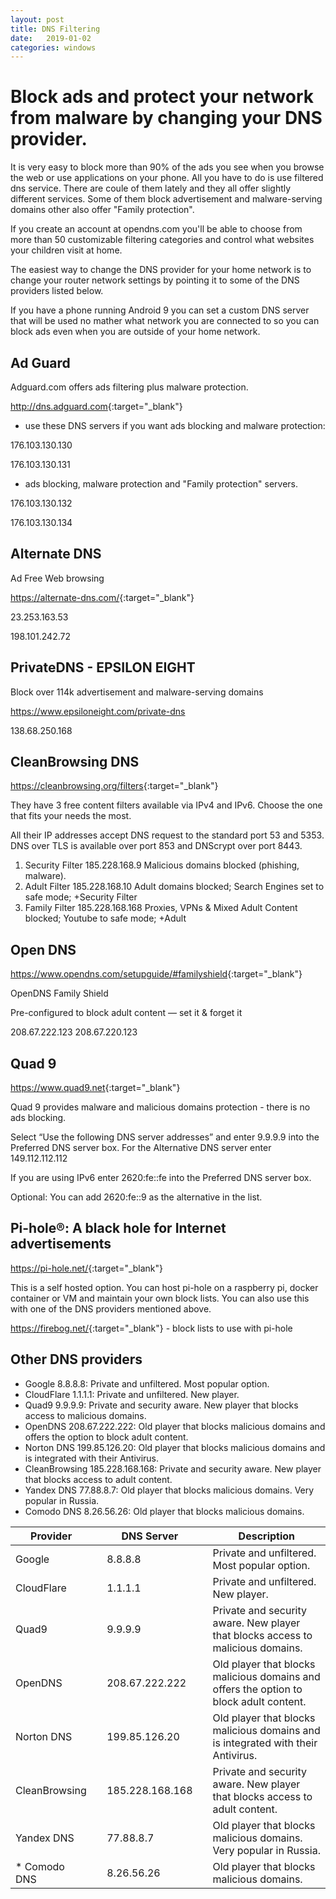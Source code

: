 ```yaml
---
layout: post
title: DNS Filtering
date:   2019-01-02
categories: windows
---
```

# Block ads and protect your network from malware by changing your DNS provider.

It is very easy to block more than 90% of the ads you see when you browse the web or use applications on your phone. All you have to do is use filtered dns service.
There are coule of them lately and they all offer slightly different services. Some of them block advertisement and malware-serving domains other also offer "Family protection". 

If you create an account at opendns.com you'll be able to choose from more than 50 customizable filtering categories and control what websites your children visit at home.

The easiest way to change the DNS provider for your home network is to change your router network settings by pointing it to some of the DNS providers listed below.

If you have a phone running Android 9 you can set a custom DNS server that will be used no mather what network you are connected to so you can block ads even when you are outside of your home network. 

## Ad Guard

Adguard.com offers ads filtering plus malware protection.

<http://dns.adguard.com>{:target="_blank"}


* use these DNS servers if you want ads blocking and malware protection:

176.103.130.130

176.103.130.131

* ads blocking, malware protection and "Family protection" servers.

176.103.130.132

176.103.130.134

## Alternate DNS

Ad Free Web browsing

<https://alternate-dns.com/>{:target="_blank"}

23.253.163.53

198.101.242.72

## PrivateDNS - EPSILON EIGHT 

Block over 114k advertisement and malware-serving domains

https://www.epsiloneight.com/private-dns

138.68.250.168 

## CleanBrowsing DNS

<https://cleanbrowsing.org/filters>{:target="_blank"}


They have 3 free content filters available via IPv4 and IPv6. Choose the one that fits your needs the most. 

All their IP addresses accept DNS request to the standard port 53 and 5353. DNS over TLS is available over port 853 and DNScrypt over port 8443.

1. Security Filter  185.228.168.9       Malicious domains blocked (phishing, malware).
2. Adult Filter     185.228.168.10      Adult domains blocked; Search Engines set to safe mode; +Security Filter
3. Family Filter    185.228.168.168     Proxies, VPNs & Mixed Adult Content blocked; Youtube to safe mode; +Adult


## Open DNS
<https://www.opendns.com/setupguide/#familyshield>{:target="_blank"}

OpenDNS Family Shield

Pre-configured to block adult content — set it & forget it

208.67.222.123
208.67.220.123


## Quad 9
<https://www.quad9.net>{:target="_blank"}

Quad 9 provides malware and malicious domains protection - there is no ads blocking.

Select “Use the following DNS server addresses” and enter 9.9.9.9 into the Preferred DNS server box. For the Alternative DNS server enter 149.112.112.112

If you are using IPv6 enter 2620:fe::fe into the Preferred DNS server box.

Optional: You can add 2620:fe::9 as the alternative in the list.

## Pi-hole®: A black hole for Internet advertisements
<https://pi-hole.net/>{:target="_blank"}

This is a self hosted option. You can host pi-hole on a raspberry pi, docker container or VM and maintain your own block lists.
You can also use this with one of the DNS providers mentioned above.

<https://firebog.net/>{:target="_blank"} - block lists to use with pi-hole


## Other DNS providers

* Google 8.8.8.8: Private and unfiltered. Most popular option.
* CloudFlare 1.1.1.1: Private and unfiltered. New player.
* Quad9 9.9.9.9: Private and security aware. New player that blocks access to malicious domains.
* OpenDNS 208.67.222.222: Old player that blocks malicious domains and offers the option to block adult content.
* Norton DNS 199.85.126.20: Old player that blocks malicious domains and is integrated with their Antivirus.
* CleanBrowsing 185.228.168.168: Private and security aware. New player that blocks access to adult content.
* Yandex DNS 77.88.8.7: Old player that blocks malicious domains. Very popular in Russia.
* Comodo DNS 8.26.56.26: Old player that blocks malicious domains.


| Provider          |       | DNS Server        |       | Description |
|-----------------	|---	|-----------------	|---	|----------------------------------------------------------------------------------------	|
|  Google        	|   	| 8.8.8.8         	|   	| Private and unfiltered. Most popular option.                                           	|
|  CloudFlare    	|   	| 1.1.1.1         	|   	| Private and unfiltered. New player.                                                    	|
|  Quad9         	|   	| 9.9.9.9         	|   	| Private and security aware. New player that blocks access to malicious domains.        	|
|  OpenDNS       	|   	| 208.67.222.222  	|   	| Old player that blocks malicious domains and offers the option to block adult content. 	|
|  Norton DNS    	|   	| 199.85.126.20   	|   	| Old player that blocks malicious domains and is integrated with their Antivirus.       	|
|  CleanBrowsing 	|   	| 185.228.168.168 	|   	| Private and security aware. New player that blocks access to adult content.            	|
|  Yandex DNS    	|   	| 77.88.8.7       	|   	| Old player that blocks malicious domains. Very popular in Russia.                      	|
|* Comodo DNS    	|   	| 8.26.56.26      	|   	| Old player that blocks malicious domains.                                              	|